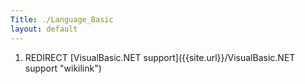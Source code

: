 ```yaml
---
Title: ./Language_Basic
layout: default
---
```


1.  REDIRECT [VisualBasic.NET
    support]({{site.url}}/VisualBasic.NET support "wikilink")
